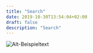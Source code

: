 ```yaml
---
title: "Search"
date: 2019-10-30T13:54:04+02:00
draft: false
description: "Search"
---
```



![Alt-Beispieltext](/images/search.png)

